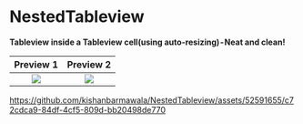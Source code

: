 # NestedTableview

**Tableview inside a Tableview cell(using auto-resizing) - Neat and clean!**

Preview 1                  | Preview 2                 
:-------------------------:|:-------------------------:
![](https://github.com/kishanbarmawala/NestedTableview/blob/main/Screenshots/demo-ss-1.png)  |  ![](https://github.com/kishanbarmawala/NestedTableview/blob/main/Screenshots/demo-ss-2.png)

https://github.com/kishanbarmawala/NestedTableview/assets/52591655/c72cdca9-84df-4cf5-809d-bb20498de770
